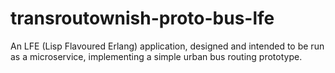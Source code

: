 # transroutownish-proto-bus-lfe
An LFE (Lisp Flavoured Erlang) application, designed and intended to be run as a microservice, implementing a simple urban bus routing prototype.
